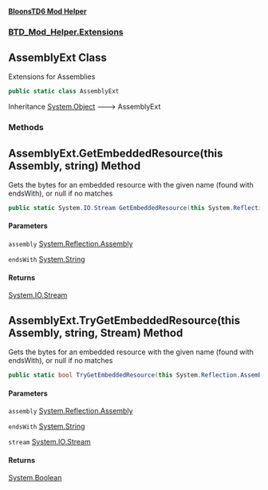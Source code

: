 #### [BloonsTD6 Mod Helper](README.md 'README')
### [BTD_Mod_Helper.Extensions](README.md#BTD_Mod_Helper.Extensions 'BTD_Mod_Helper.Extensions')

## AssemblyExt Class

Extensions for Assemblies

```csharp
public static class AssemblyExt
```

Inheritance [System.Object](https://docs.microsoft.com/en-us/dotnet/api/System.Object 'System.Object') &#129106; AssemblyExt
### Methods

<a name='BTD_Mod_Helper.Extensions.AssemblyExt.GetEmbeddedResource(thisSystem.Reflection.Assembly,string)'></a>

## AssemblyExt.GetEmbeddedResource(this Assembly, string) Method

Gets the bytes for an embedded resource with the given name (found with endsWith), or null if no matches

```csharp
public static System.IO.Stream GetEmbeddedResource(this System.Reflection.Assembly assembly, string endsWith);
```
#### Parameters

<a name='BTD_Mod_Helper.Extensions.AssemblyExt.GetEmbeddedResource(thisSystem.Reflection.Assembly,string).assembly'></a>

`assembly` [System.Reflection.Assembly](https://docs.microsoft.com/en-us/dotnet/api/System.Reflection.Assembly 'System.Reflection.Assembly')

<a name='BTD_Mod_Helper.Extensions.AssemblyExt.GetEmbeddedResource(thisSystem.Reflection.Assembly,string).endsWith'></a>

`endsWith` [System.String](https://docs.microsoft.com/en-us/dotnet/api/System.String 'System.String')

#### Returns
[System.IO.Stream](https://docs.microsoft.com/en-us/dotnet/api/System.IO.Stream 'System.IO.Stream')

<a name='BTD_Mod_Helper.Extensions.AssemblyExt.TryGetEmbeddedResource(thisSystem.Reflection.Assembly,string,System.IO.Stream)'></a>

## AssemblyExt.TryGetEmbeddedResource(this Assembly, string, Stream) Method

Gets the bytes for an embedded resource with the given name (found with endsWith), or null if no matches

```csharp
public static bool TryGetEmbeddedResource(this System.Reflection.Assembly assembly, string endsWith, out System.IO.Stream stream);
```
#### Parameters

<a name='BTD_Mod_Helper.Extensions.AssemblyExt.TryGetEmbeddedResource(thisSystem.Reflection.Assembly,string,System.IO.Stream).assembly'></a>

`assembly` [System.Reflection.Assembly](https://docs.microsoft.com/en-us/dotnet/api/System.Reflection.Assembly 'System.Reflection.Assembly')

<a name='BTD_Mod_Helper.Extensions.AssemblyExt.TryGetEmbeddedResource(thisSystem.Reflection.Assembly,string,System.IO.Stream).endsWith'></a>

`endsWith` [System.String](https://docs.microsoft.com/en-us/dotnet/api/System.String 'System.String')

<a name='BTD_Mod_Helper.Extensions.AssemblyExt.TryGetEmbeddedResource(thisSystem.Reflection.Assembly,string,System.IO.Stream).stream'></a>

`stream` [System.IO.Stream](https://docs.microsoft.com/en-us/dotnet/api/System.IO.Stream 'System.IO.Stream')

#### Returns
[System.Boolean](https://docs.microsoft.com/en-us/dotnet/api/System.Boolean 'System.Boolean')